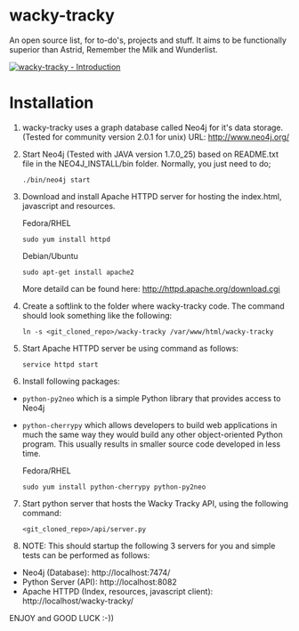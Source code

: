 wacky-tracky
===

An open source list, for to-do's, projects and stuff. It aims to be functionally superior than Astrid, Remember the Milk and Wunderlist. 

[![wacky-tracky - Introduction](http://img.youtube.com/vi/mhwyikphtio/0.jpg)](http://www.youtube.com/watch?v=mhwyikphtio)

Installation
===

1. wacky-tracky uses a graph database called Neo4j for it's data storage. (Tested for community version 2.0.1 for unix) URL: http://www.neo4j.org/ 

2. Start Neo4j (Tested with JAVA version 1.7.0_25) based on README.txt file in the NEO4J_INSTALL/bin folder. Normally, you just need to do;

	`./bin/neo4j start`

3. Download and install Apache HTTPD server for hosting the index.html, javascript and resources.

	Fedora/RHEL

	`sudo yum install httpd`

	Debian/Ubuntu

	`sudo apt-get install apache2`

	More detaild can be found here: http://httpd.apache.org/download.cgi 

4. Create a softlink to the folder where wacky-tracky code. The command should look something like the following:

	`ln -s <git_cloned_repo>/wacky-tracky /var/www/html/wacky-tracky` 

5. Start Apache HTTPD server be using command as follows:

	`service httpd start`

6. Install following packages:

- `python-py2neo` which is a simple Python library that provides access to Neo4j
- `python-cherrypy` which allows developers to build web applications in much the same way they would build any other object-oriented Python program. This usually results in smaller source code developed in less time.

	Fedora/RHEL

	`sudo yum install python-cherrypy python-py2neo`

7. Start python server that hosts the Wacky Tracky API, using the following command:

	`<git_cloned_repo>/api/server.py`

8. NOTE: This should startup the following 3 servers for you and simple tests can be performed as follows:

- Neo4j (Database): http://localhost:7474/ 
- Python Server (API): http://localhost:8082
- Apache HTTPD (Index, resources, javascript client): http://localhost/wacky-tracky/


ENJOY and GOOD LUCK :-))

